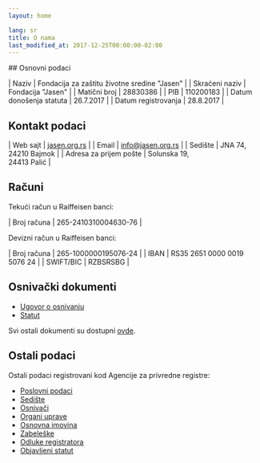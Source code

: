 ```yaml
---
layout: home

lang: sr
title: O nama
last_modified_at: 2017-12-25T00:00:00-02:00
---
```


<div class="color--light-green content-block about" markdown="1">
## Osnovni podaci

| Naziv                   | Fondacija za zaštitu životne sredine "Jasen" |
| Skraćeni naziv          | Fondacija "Jasen"                            |
| Matični broj            | 28830386                                     |
| PIB                     | 110200183                                    |
| Datum donošenja statuta | 26.7.2017                                    |
| Datum registrovanja     | 28.8.2017                                    |

## Kontakt podaci

| Web sajt                | [jasen.org.rs]              |
| Email                   | [info@jasen.org.rs]         |
| Sedište                 | JNA 74,<br>24210 Bajmok     |
| Adresa za prijem pošte  | Solunska 19,<br>24413 Palić |

[jasen.org.rs]: https://jasen.org.rs
[info@jasen.org.rs]: mailto:info@jasen.org.rs

## Računi

Tekući račun u Raiffeisen banci:

| Broj računa | 265-2410310004630-76 |

Devizni račun u Raiffeisen banci:

| Broj računa | 265-1000000195076-24        |
| IBAN        | RS35 2651 0000 0019 5076 24 |
| SWIFT/BIC   | RZBSRSBG                    |

## Osnivački dokumenti

- [Ugovor o osnivanju]
- [Statut]

Svi ostali dokumenti su dostupni [ovde](/dokumenti/).

[Ugovor o osnivanju]: /docs/ugovor-o-osnivanju.pdf
[Statut]: /docs/statut.pdf

## Ostali podaci

Ostali podaci registrovani kod Agencije za privredne registre:

- [Poslovni podaci]
- [Sedište]
- [Osnivači]
- [Organi uprave]
- [Osnovna imovina]
- [Zabeleške]
- [Odluke registratora]
- [Objavljeni statut]

[Poslovni podaci]: http://pretraga.apr.gov.rs/FoundationAndEndowmentWebSearch/FAEBusinessDataPage.aspx?beid=8855021&type=&rnd=3BAB996DE41CE0B915102BB086F5C49C3522D6A5
[Sedište]: http://pretraga.apr.gov.rs/FoundationAndEndowmentWebSearch/FAEAddress.aspx?beid=8855021&type=&rnd=3BAB996DE41CE0B915102BB086F5C49C3522D6A5
[Osnivači]: http://pretraga.apr.gov.rs/FoundationAndEndowmentWebSearch/FAEEstablishers.aspx?beid=8855021&type=&rnd=3BAB996DE41CE0B915102BB086F5C49C3522D6A5
[Organi uprave]: http://pretraga.apr.gov.rs/FoundationAndEndowmentWebSearch/FAESteeringComitteePage.aspx?beid=8855021&type=&rnd=3BAB996DE41CE0B915102BB086F5C49C3522D6A5
[Osnovna imovina]: http://pretraga.apr.gov.rs/FoundationAndEndowmentWebSearch/FAEFoundationCapital.aspx?beid=8855021&type=&rnd=3BAB996DE41CE0B915102BB086F5C49C3522D6A5
[Zabeleške]: http://pretraga.apr.gov.rs/FoundationAndEndowmentWebSearch/FAEAnnotations.aspx?beid=8855021&type=&rnd=3BAB996DE41CE0B915102BB086F5C49C3522D6A5
[Odluke registratora]: http://pretraga.apr.gov.rs/FoundationAndEndowmentWebSearch/FAEDecrees.aspx?beid=8855021&type=&rnd=3BAB996DE41CE0B915102BB086F5C49C3522D6A5
[Objavljeni statut]: http://pretraga.apr.gov.rs/FoundationAndEndowmentWebSearch/FAEStatues.aspx?beid=8855021&type=&rnd=3BAB996DE41CE0B915102BB086F5C49C3522D6A5
</div>
